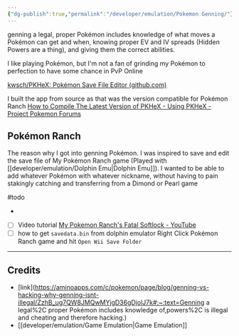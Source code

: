 ```yaml
---
{"dg-publish":true,"permalink":"/developer/emulation/Pokemon Genning/"}
---
```


genning a legal, proper Pokémon includes knowledge of what moves a Pokémon can get and when, knowing proper EV and IV spreads (Hidden Powers are a thing), and giving them the correct abilities.

I like playing Pokémon, but I'm not a fan of grinding my Pokémon to perfection to have some chance in PvP Online

[kwsch/PKHeX: Pokémon Save File Editor (github.com)](https://github.com/kwsch/PKHeX)

I built the app from source as that was the version compatible for Pokémon Ranch
[How to Compile The Latest Version of PKHeX - Using PKHeX - Project Pokemon Forums](https://projectpokemon.org/home/tutorials/save-editing/using-pkhex/how-to-compile-the-latest-version-of-pkhex-r79/)

## Pokémon Ranch
The reason why I got into genning Pokémon. I was inspired to save and edit the save file of My Pokémon Ranch game (Played with [[developer/emulation/Dolphin Emu\|Dolphin Emu]]). I wanted to be able to add whatever Pokémon with whatever nickname, without having to pain stakingly catching and transferring from a Dimond or Pearl game  

#todo
- [ ](https://www.reddit.com/r/pokemon/comments/hr01wj/a_guide_to_my_pokemon_ranch_transfers_when_your/)
- [ ] Video tutorial [My Pokemon Ranch's Fatal Softlock - YouTube](https://www.youtube.com/watch?v=_MPwWPsou6I)
- [ ] how to get `savedata.bin` from dolphin emulator Right Click Pokémon Ranch game and hit `Open Wii Save Folder`

---

## Credits
- [link](https://aminoapps.com/c/pokemon/page/blog/genning-vs-hacking-why-genning-isnt-illegal/ZzhB_ug7QW8JMQwMYjgD36gDjolJ7k#:~:text=Genning a legal%2C proper Pokémon includes knowledge of,powers%2C is illegal and cheating and therefore hacking.)
- [[developer/emulation/Game Emulation\|Game Emulation]]